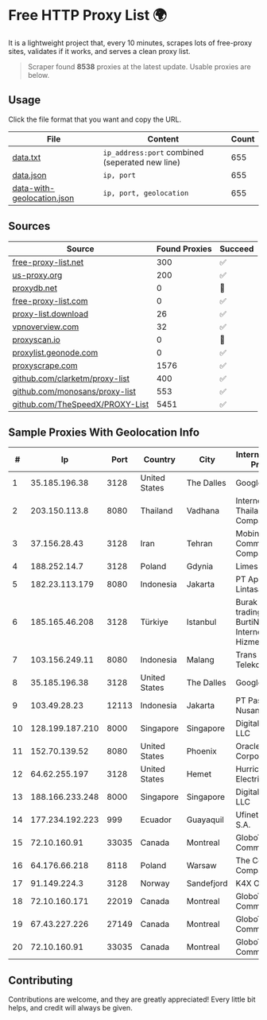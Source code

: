 
# Free HTTP Proxy List 🌍

It is a lightweight project that, every 10 minutes, scrapes lots of free-proxy sites, validates if it works, and serves a clean proxy list.


> Scraper found **8538** proxies at the latest update. Usable proxies are below.

## Usage

Click the file format that you want and copy the URL.


|File|Content|Count|
|----|-------|-----|
|[data.txt](https://raw.githubusercontent.com/themiralay/Proxy-List-World/master/data.txt)|`ip_address:port` combined (seperated new line)|655|
|[data.json](https://raw.githubusercontent.com/themiralay/Proxy-List-World/master/data.json)|`ip, port`|655|
|[data-with-geolocation.json](https://raw.githubusercontent.com/themiralay/Proxy-List-World/master/data-with-geolocation.json)|`ip, port, geolocation`|655|

## Sources

|Source|Found Proxies|Succeed|
|------|-------------|-------|
|[free-proxy-list.net](https://free-proxy-list.net)|300|✅|
|[us-proxy.org](https://www.us-proxy.org)|200|✅|
|[proxydb.net](http://proxydb.net)|0|🚫|
|[free-proxy-list.com](https://free-proxy-list.com/?page=&port=&type%5B%5D=http&type%5B%5D=https&up_time=0&search=Search)|0|✅|
|[proxy-list.download](https://www.proxy-list.download/HTTP)|26|✅|
|[vpnoverview.com](https://vpnoverview.com/privacy/anonymous-browsing/free-proxy-servers)|32|✅|
|[proxyscan.io](https://www.proxyscan.io)|0|🚫|
|[proxylist.geonode.com](https://proxylist.geonode.com/api/proxy-list?limit=300&page=1&sort_by=lastChecked&sort_type=desc&protocols=http,https)|0|✅|
|[proxyscrape.com](https://api.proxyscrape.com/v2/?request=displayproxies&protocol=http&timeout=10000&country=all&ssl=all&anonymity=all)|1576|✅|
|[github.com/clarketm/proxy-list](https://raw.githubusercontent.com/clarketm/proxy-list/master/proxy-list-raw.txt)|400|✅|
|[github.com/monosans/proxy-list](https://raw.githubusercontent.com/monosans/proxy-list/main/proxies/http.txt)|553|✅|
|[github.com/TheSpeedX/PROXY-List](https://raw.githubusercontent.com/TheSpeedX/PROXY-List/master/http.txt)|5451|✅|


## Sample Proxies With Geolocation Info

|#|Ip|Port|Country|City|Internet Service Provider|
|-|--|----|-------|----|-------------------------|
|1|35.185.196.38|3128|United States|The Dalles|Google LLC|
|2|203.150.113.8|8080|Thailand|Vadhana|Internet Thailand Company Ltd.|
|3|37.156.28.43|3128|Iran|Tehran|Mobin Net Communication Company|
|4|188.252.14.7|3128|Poland|Gdynia|Limes sp. z o.o.|
|5|182.23.113.179|8080|Indonesia|Jakarta|PT Aplikanusa Lintasarta|
|6|185.165.46.208|3128|Türkiye|Istanbul|Burak Buylu trading as BurtiNET Internet Hizmetleri|
|7|103.156.249.11|8080|Indonesia|Malang|Trans Media Telekomunikasi|
|8|35.185.196.38|3128|United States|The Dalles|Google LLC|
|9|103.49.28.23|12113|Indonesia|Jakarta|PT Pascal Solusi Nusantara|
|10|128.199.187.210|8000|Singapore|Singapore|DigitalOcean, LLC|
|11|152.70.139.52|8080|United States|Phoenix|Oracle Corporation|
|12|64.62.255.197|3128|United States|Hemet|Hurricane Electric LLC|
|13|188.166.233.248|8000|Singapore|Singapore|DigitalOcean, LLC|
|14|177.234.192.223|999|Ecuador|Guayaquil|Ufinet Panama S.A.|
|15|72.10.160.91|33035|Canada|Montreal|GloboTech Communications|
|16|64.176.66.218|8118|Poland|Warsaw|The Constant Company, LLC|
|17|91.149.224.3|3128|Norway|Sandefjord|K4X OU|
|18|72.10.160.171|22019|Canada|Montreal|GloboTech Communications|
|19|67.43.227.226|27149|Canada|Montreal|GloboTech Communications|
|20|72.10.160.91|33035|Canada|Montreal|GloboTech Communications|



## Contributing

Contributions are welcome, and they are greatly appreciated! Every
little bit helps, and credit will always be given.

